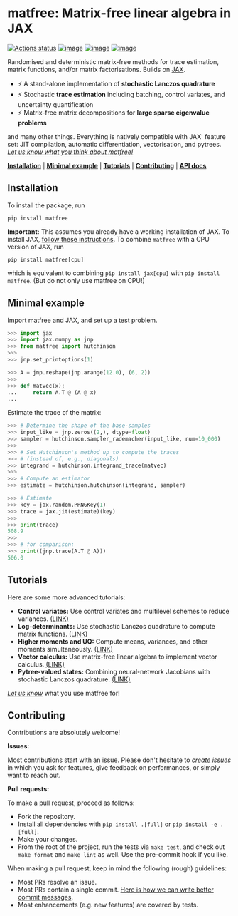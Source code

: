 # matfree: Matrix-free linear algebra in JAX

[![Actions status](https://github.com/pnkraemer/matfree/workflows/ci/badge.svg)](https://github.com/pnkraemer/matfree/actions)
[![image](https://img.shields.io/pypi/v/matfree.svg)](https://pypi.python.org/pypi/matfree)
[![image](https://img.shields.io/pypi/l/matfree.svg)](https://pypi.python.org/pypi/matfree)
[![image](https://img.shields.io/pypi/pyversions/matfree.svg)](https://pypi.python.org/pypi/matfree)

Randomised and deterministic matrix-free methods for trace estimation, matrix functions, and/or matrix factorisations.
Builds on [JAX](https://jax.readthedocs.io/en/latest/).



- ⚡ A stand-alone implementation of **stochastic Lanczos quadrature**
- ⚡ Stochastic **trace estimation** including batching, control variates, and uncertainty quantification
- ⚡ Matrix-free matrix decompositions for **large sparse eigenvalue problems**

and many other things.
Everything is natively compatible with JAX' feature set:
JIT compilation, automatic differentiation, vectorisation, and pytrees.
[_Let us know what you think about matfree!_](https://github.com/pnkraemer/matfree/issues)

[**Installation**](#installation) |
[**Minimal example**](#minimal-example) |
[**Tutorials**](#tutorials) |
[**Contributing**](#contributing) |
[**API docs**](https://pnkraemer.github.io/matfree/api/hutchinson/)


## Installation

To install the package, run

```commandline
pip install matfree
```

**Important:** This assumes you already have a working installation of JAX.
To install JAX, [follow these instructions](https://github.com/google/jax#installation).
To combine `matfree` with a CPU version of JAX, run

```commandline
pip install matfree[cpu]
```
which is equivalent to combining `pip install jax[cpu]` with `pip install matfree`.
(But do not only use matfree on CPU!)

## Minimal example

Import matfree and JAX, and set up a test problem.

```python
>>> import jax
>>> import jax.numpy as jnp
>>> from matfree import hutchinson
>>>
>>> jnp.set_printoptions(1)

>>> A = jnp.reshape(jnp.arange(12.0), (6, 2))
>>>
>>> def matvec(x):
...     return A.T @ (A @ x)
...

```

Estimate the trace of the matrix:

```python
>>> # Determine the shape of the base-samples
>>> input_like = jnp.zeros((2,), dtype=float)
>>> sampler = hutchinson.sampler_rademacher(input_like, num=10_000)
>>>
>>> # Set Hutchinson's method up to compute the traces
>>> # (instead of, e.g., diagonals)
>>> integrand = hutchinson.integrand_trace(matvec)
>>>
>>> # Compute an estimator
>>> estimate = hutchinson.hutchinson(integrand, sampler)

>>> # Estimate
>>> key = jax.random.PRNGKey(1)
>>> trace = jax.jit(estimate)(key)
>>>
>>> print(trace)
508.9
>>>
>>> # for comparison:
>>> print((jnp.trace(A.T @ A)))
506.0

```


## Tutorials

Here are some more advanced tutorials:

- **Control variates:** Use control variates and multilevel schemes to reduce variances.  [(LINK)](https://pnkraemer.github.io/matfree/control_variates/)
- **Log-determinants:**  Use stochastic Lanczos quadrature to compute matrix functions. [(LINK)](https://pnkraemer.github.io/matfree/log_determinants/)
- **Higher moments and UQ:** Compute means, variances, and other moments simultaneously. [(LINK)](https://pnkraemer.github.io/matfree/higher_moments/)
- **Vector calculus:** Use matrix-free linear algebra to implement vector calculus. [(LINK)](https://pnkraemer.github.io/matfree/vector_calculus/)
- **Pytree-valued states:** Combining neural-network Jacobians with stochastic Lanczos quadrature. [(LINK)](https://pnkraemer.github.io/matfree/pytree_logdeterminants/)

[_Let us know_](https://github.com/pnkraemer/matfree/issues) what you use matfree for!

## Contributing

Contributions are absolutely welcome!

**Issues:**

Most contributions start with an issue.
Please don't hesitate to [_create issues_](https://github.com/pnkraemer/matfree/issues) in which you
ask for features, give feedback on performances, or simply want to reach out.

**Pull requests:**

To make a pull request, proceed as follows:

- Fork the repository.
- Install all dependencies with `pip install .[full]` or `pip install -e .[full]`.
- Make your changes.
- From the root of the project, run the tests via `make test`, and check out `make format` and `make lint` as well. Use the pre-commit hook if you like.



When making a pull request, keep in mind the following (rough) guidelines:

* Most PRs resolve an issue.
* Most PRs contain a single commit. [Here is how we can write better commit messages](https://www.freecodecamp.org/news/how-to-write-better-git-commit-messages/).
* Most enhancements (e.g. new features) are covered by tests.
